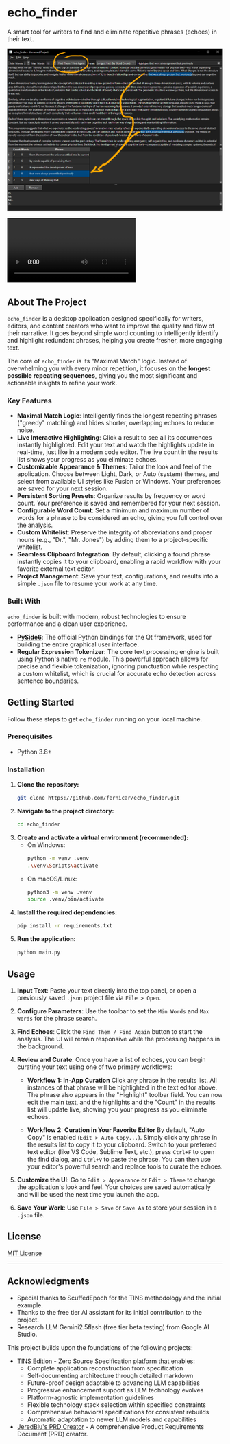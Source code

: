 # echo_finder

A smart tool for writers to find and eliminate repetitive phrases (echoes) in their text.

![app_capture0](images/app_capture0.png)

<video controls src="video/demo.mp4" title="Title"></video>

## About The Project

`echo_finder` is a desktop application designed specifically for writers, editors, and content creators who want to improve the quality and flow of their narrative. It goes beyond simple word counting to intelligently identify and highlight redundant phrases, helping you create fresher, more engaging text.

The core of `echo_finder` is its "Maximal Match" logic. Instead of overwhelming you with every minor repetition, it focuses on the **longest possible repeating sequences**, giving you the most significant and actionable insights to refine your work.

### Key Features

-   **Maximal Match Logic**: Intelligently finds the longest repeating phrases ("greedy" matching) and hides shorter, overlapping echoes to reduce noise.
-   **Live Interactive Highlighting**: Click a result to see all its occurrences instantly highlighted. Edit your text and watch the highlights update in real-time, just like in a modern code editor. The live count in the results list shows your progress as you eliminate echoes.
-   **Customizable Appearance & Themes**: Tailor the look and feel of the application. Choose between Light, Dark, or Auto (system) themes, and select from available UI styles like Fusion or Windows. Your preferences are saved for your next session.
-   **Persistent Sorting Presets**: Organize results by frequency or word count. Your preference is saved and remembered for your next session.
-   **Configurable Word Count**: Set a minimum and maximum number of words for a phrase to be considered an echo, giving you full control over the analysis.
-   **Custom Whitelist**: Preserve the integrity of abbreviations and proper nouns (e.g., "Dr.", "Mr. Jones") by adding them to a project-specific whitelist.
-   **Seamless Clipboard Integration**: By default, clicking a found phrase instantly copies it to your clipboard, enabling a rapid workflow with your favorite external text editor.
-   **Project Management**: Save your text, configurations, and results into a simple `.json` file to resume your work at any time.

### Built With

`echo_finder` is built with modern, robust technologies to ensure performance and a clean user experience.

*   [**PySide6**](https://www.qt.io/qt-for-python): The official Python bindings for the Qt framework, used for building the entire graphical user interface.
*   **Regular Expression Tokenizer**: The core text processing engine is built using Python's native `re` module. This powerful approach allows for precise and flexible tokenization, ignoring punctuation while respecting a custom whitelist, which is crucial for accurate echo detection across sentence boundaries.

## Getting Started

Follow these steps to get `echo_finder` running on your local machine.

### Prerequisites

-   Python 3.8+

### Installation

1.  **Clone the repository:**
    ```sh
    git clone https://github.com/fernicar/echo_finder.git
    ```
2.  **Navigate to the project directory:**
    ```sh
    cd echo_finder
    ```
3.  **Create and activate a virtual environment (recommended):**
    -   On Windows:
        ```sh
        python -m venv .venv
        .\venv\Scripts\activate
        ```
    -   On macOS/Linux:
        ```sh
        python3 -m venv .venv
        source .venv/bin/activate
        ```
4.  **Install the required dependencies:**
    ```sh
    pip install -r requirements.txt
    ```
5.  **Run the application:**
    ```sh
    python main.py
    ```

## Usage

1.  **Input Text**: Paste your text directly into the top panel, or open a previously saved `.json` project file via `File > Open`.
2.  **Configure Parameters**: Use the toolbar to set the `Min Words` and `Max Words` for the phrase search.
3.  **Find Echoes**: Click the `Find Them / Find Again` button to start the analysis. The UI will remain responsive while the processing happens in the background.
4.  **Review and Curate**: Once you have a list of echoes, you can begin curating your text using one of two primary workflows:

    *   **Workflow 1: In-App Curation**
        Click any phrase in the results list. All instances of that phrase will be highlighted in the text editor above. The phrase also appears in the "Highlight" toolbar field. You can now edit the main text, and the highlights and the "Count" in the results list will update live, showing you your progress as you eliminate echoes.

    *   **Workflow 2: Curation in Your Favorite Editor**
        By default, "Auto Copy" is enabled (`Edit > Auto Copy...`). Simply click any phrase in the results list to copy it to your clipboard. Switch to your preferred text editor (like VS Code, Sublime Text, etc.), press `Ctrl+F` to open the find dialog, and `Ctrl+V` to paste the phrase. You can then use your editor's powerful search and replace tools to curate the echoes.

5.  **Customize the UI**: Go to `Edit > Appearance` or `Edit > Theme` to change the application's look and feel. Your choices are saved automatically and will be used the next time you launch the app.
6.  **Save Your Work**: Use `File > Save` or `Save As` to store your session in a `.json` file.

## License
[MIT License](LICENSE)

---

## Acknowledgments
*   Special thanks to ScuffedEpoch for the TINS methodology and the initial example.
*   Thanks to the free tier AI assistant for its initial contribution to the project.
*   Research LLM Gemini2.5flash (free tier beta testing) from Google AI Studio.

This project builds upon the foundations of the following projects:
- [TINS Edition](https://ThereIsNoSource.com) - Zero Source Specification platform that enables:
  - Complete application reconstruction from specification
  - Self-documenting architecture through detailed markdown
  - Future-proof design adaptable to advancing LLM capabilities
  - Progressive enhancement support as LLM technology evolves
  - Platform-agnostic implementation guidelines
  - Flexible technology stack selection within specified constraints
  - Comprehensive behavioral specifications for consistent rebuilds
  - Automatic adaptation to newer LLM models and capabilities
- [JeredBlu's PRD Creator](https://github.com/JeredBlu/custom-instructions/blob/main/prd-creator-3-25.md) - A comprehensive Product Requirements Document (PRD) creator.